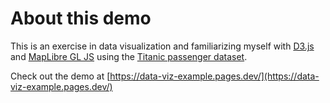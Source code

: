 # About this demo

This is an exercise in data visualization and familiarizing myself with [D3.js](https://d3js.org/) and [MapLibre GL JS](https://github.com/maplibre/maplibre-gl-js) using the [Titanic passenger dataset](https://github.com/datasciencedojo/datasets/blob/master/titanic.csv).

Check out the demo at [https://data-viz-example.pages.dev/](https://data-viz-example.pages.dev/)
